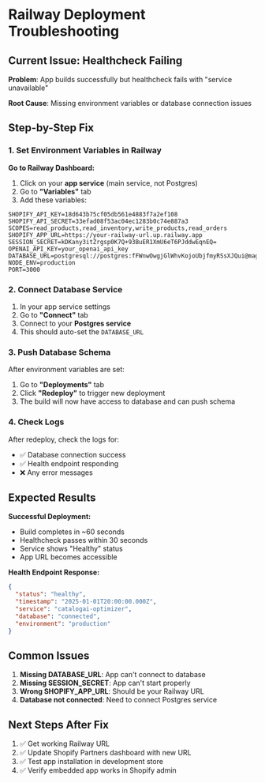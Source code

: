 # Railway Deployment Troubleshooting

## Current Issue: Healthcheck Failing

**Problem**: App builds successfully but healthcheck fails with "service unavailable"

**Root Cause**: Missing environment variables or database connection issues

## Step-by-Step Fix

### 1. Set Environment Variables in Railway

**Go to Railway Dashboard:**
1. Click on your **app service** (main service, not Postgres)
2. Go to **"Variables"** tab
3. Add these variables:

```
SHOPIFY_API_KEY=18d643b75cf05db561e4883f7a2ef108
SHOPIFY_API_SECRET=33efad08f53ac04ec1283b0c74e887a3
SCOPES=read_products,read_inventory,write_products,read_orders
SHOPIFY_APP_URL=https://your-railway-url.up.railway.app
SESSION_SECRET=kDKany3itZrgsp0K7Q+93BuER1XmU6eT6PJddwEqnEQ=
OPENAI_API_KEY=your_openai_api_key
DATABASE_URL=postgresql://postgres:fFWnwOwgjGlWhvKojoUbjfmyRSsXJQui@maglev.proxy.rlwy.net:16514/railway
NODE_ENV=production
PORT=3000
```

### 2. Connect Database Service

1. In your app service settings
2. Go to **"Connect"** tab
3. Connect to your **Postgres service**
4. This should auto-set the `DATABASE_URL`

### 3. Push Database Schema

After environment variables are set:
1. Go to **"Deployments"** tab
2. Click **"Redeploy"** to trigger new deployment
3. The build will now have access to database and can push schema

### 4. Check Logs

After redeploy, check the logs for:
- ✅ Database connection success
- ✅ Health endpoint responding
- ❌ Any error messages

## Expected Results

**Successful Deployment:**
- Build completes in ~60 seconds
- Healthcheck passes within 30 seconds
- Service shows "Healthy" status
- App URL becomes accessible

**Health Endpoint Response:**
```json
{
  "status": "healthy",
  "timestamp": "2025-01-01T20:00:00.000Z",
  "service": "catalogai-optimizer",
  "database": "connected",
  "environment": "production"
}
```

## Common Issues

1. **Missing DATABASE_URL**: App can't connect to database
2. **Missing SESSION_SECRET**: App can't start properly
3. **Wrong SHOPIFY_APP_URL**: Should be your Railway URL
4. **Database not connected**: Need to connect Postgres service

## Next Steps After Fix

1. ✅ Get working Railway URL
2. ✅ Update Shopify Partners dashboard with new URL
3. ✅ Test app installation in development store
4. ✅ Verify embedded app works in Shopify admin
